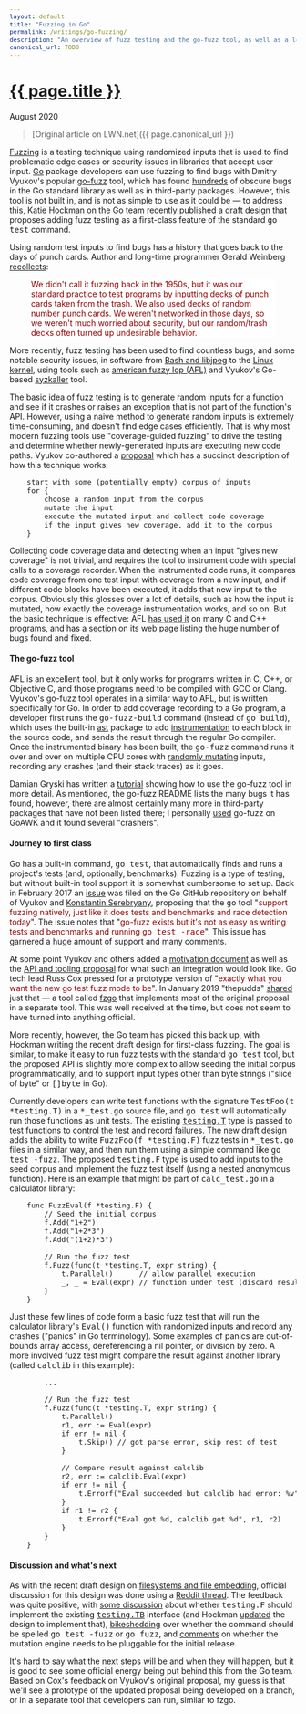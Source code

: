 ```yaml
---
layout: default
title: "Fuzzing in Go"
permalink: /writings/go-fuzzing/
description: "An overview of fuzz testing and the go-fuzz tool, as well as a look at the recent draft design for including fuzz testing in the built-in 'go test' command."
canonical_url: TODO
---
```

<h1><a href="{{ page.permalink }}">{{ page.title }}</a></h1>
<p class="subtitle">August 2020</p>

> [Original article on LWN.net]({{ page.canonical_url }})

<style>
DIV.BigQuote {
    font-style: normal;
    font-weight: normal;
    color: darkred;
    background-color: white;
    margin-left: 1cm;
    margin-right: 1cm;
}
pre {
    font-size: 90%;
    word-spacing: 0;
}
span {
    color: darkred;
}
</style>


<p><a href="https://en.wikipedia.org/wiki/Fuzzing">Fuzzing</a> is a testing technique using randomized inputs that is used to find problematic edge cases or security issues in libraries that accept user input. <a href="https://golang.org/">Go</a> package developers can use fuzzing to find bugs with Dmitry Vyukov's popular <a href="https://github.com/dvyukov/go-fuzz">go-fuzz</a> tool, which has found <a href="https://github.com/dvyukov/go-fuzz#trophies">hundreds</a> of obscure bugs in the Go standard library as well as in third-party packages. However, this tool is not built in, and is not as simple to use as it could be &mdash; to address this, Katie Hockman on the Go team recently published a <a href="https://go.googlesource.com/proposal/+/master/design/draft-fuzzing.md">draft design</a> that proposes adding fuzz testing as a first-class feature of the standard <tt>go test</tt> command.</p>

<p>Using random test inputs to find bugs has a history that goes back to the days of punch cards. Author and long-time programmer Gerald Weinberg <a href="http://secretsofconsulting.blogspot.com/2017/02/fuzz-testing-and-fuzz-history.html">recollects</a>:</p>

<div class="BigQuote">
<p>We didn't call it fuzzing back in the 1950s, but it was our standard practice to test programs by inputting decks of punch cards taken from the trash. We also used decks of random number punch cards. We weren't networked in those days, so we weren't much worried about security, but our random/trash decks often turned up undesirable behavior.</p>
</div>

<p>More recently, fuzz testing has been used to find countless bugs, and some notable security issues, in software from <a href="https://lwn.net/Articles/657959/">Bash and libjpeg</a> to the <a href="https://lwn.net/Articles/677764/">Linux kernel</a>, using tools such as <a href="https://lcamtuf.coredump.cx/afl/">american fuzzy lop (AFL)</a> and Vyukov's Go-based <a href="https://github.com/google/syzkaller">syzkaller</a> tool.</p>

<p>The basic idea of fuzz testing is to generate random inputs for a function and see if it crashes or raises an exception that is not part of the function's API. However, using a naive method to generate random inputs is extremely time-consuming, and doesn't find edge cases efficiently. That is why most modern fuzzing tools use "coverage-guided fuzzing" to drive the testing and determine whether newly-generated inputs are executing new code paths. Vyukov co-authored a <a href="https://docs.google.com/document/u/1/d/1zXR-TFL3BfnceEAWytV8bnzB2Tfp6EPFinWVJ5V4QC8/pub">proposal</a> which has a succinct description of how this technique works:</p>

<pre>
    start with some (potentially empty) corpus of inputs
    for {
        choose a random input from the corpus
        mutate the input
        execute the mutated input and collect code coverage
        if the input gives new coverage, add it to the corpus
    }
</pre>

<p>Collecting code coverage data and detecting when an input "gives new coverage" is not trivial, and requires the tool to instrument code with special calls to a coverage recorder. When the instrumented code runs, it compares code coverage from one test input with coverage from a new input, and if different code blocks have been executed, it adds that new input to the corpus. Obviously this glosses over a lot of details, such as how the input is mutated, how exactly the coverage instrumentation works, and so on. But the basic technique is effective: AFL <a href="https://lcamtuf.coredump.cx/afl/README.txt">has used it</a> on many C and C++ programs, and has a <a href="https://lcamtuf.coredump.cx/afl/#bugs">section</a> on its web page listing the huge number of bugs found and fixed.</p>


<h4>The go-fuzz tool</h4>

<p>AFL is an excellent tool, but it only works for programs written in C, C++, or Objective C, and those programs need to be compiled with GCC or Clang. Vyukov's go-fuzz tool operates in a similar way to AFL, but is written specifically for Go. In order to add coverage recording to a Go program, a developer first runs the <tt>go-fuzz-build</tt> command (instead of <tt>go build</tt>), which uses the built-in <a href="https://golang.org/pkg/go/ast/">ast</a> package to add <a href="https://github.com/dvyukov/go-fuzz/blob/master/go-fuzz-build/cover.go">instrumentation</a> to each block in the source code, and sends the result through the regular Go compiler. Once the instrumented binary has been built, the <tt>go-fuzz</tt> command runs it over and over on multiple CPU cores with <a href="https://github.com/dvyukov/go-fuzz/blob/master/go-fuzz/mutator.go">randomly mutating</a> inputs, recording any crashes (and their stack traces) as it goes.</p>

<p>Damian Gryski has written a <a href="https://medium.com/@dgryski/go-fuzz-github-com-arolek-ase-3c74d5a3150c">tutorial</a> showing how to use the go-fuzz tool in more detail. As mentioned, the go-fuzz README lists the many bugs it has found, however, there are almost certainly many more in third-party packages that have not been listed there; I personally <a href="https://benhoyt.com/writings/goawk/#fuzz-testing">used</a> go-fuzz on GoAWK and it found several "crashers".</p>


<h4>Journey to first class</h4>

<p>Go has a built-in command, <tt>go test</tt>, that automatically finds and runs a project's tests (and, optionally, benchmarks). Fuzzing is a type of testing, but without built-in tool support it is somewhat cumbersome to set up. Back in February 2017 an <a href="https://github.com/golang/go/issues/19109">issue</a> was filed on the Go GitHub repository on behalf of Vyukov and <a href="https://research.google/people/KonstantinSerebryany/">Konstantin Serebryany</a>, proposing that the <tt>go</tt> tool "<span>support fuzzing natively, just like it does tests and benchmarks and race detection today</span>". The issue notes that "<span>go-fuzz exists but it's not as easy as writing tests and benchmarks and running <tt>go test -race</tt></span>". This issue has garnered a huge amount of support and many comments.</p>

<p>At some point Vyukov and others added a <a href="https://docs.google.com/document/d/1N-12_6YBPpF9o4_Zys_E_ZQndmD06wQVAM_0y9nZUIE/edit">motivation document</a> as well as the <a href="https://docs.google.com/document/u/1/d/1zXR-TFL3BfnceEAWytV8bnzB2Tfp6EPFinWVJ5V4QC8/pub">API and tooling proposal</a> for what such an integration would look like. Go tech lead Russ Cox pressed for a prototype version of "<span>exactly what you want the new go test fuzz mode to be</span>". In January 2019 "thepudds" <a href="https://github.com/golang/go/issues/19109#issuecomment-451871672">shared</a> just that &mdash; a tool called <a href="https://github.com/thepudds/fzgo">fzgo</a> that implements most of the original proposal in a separate tool. This was well received at the time, but does not seem to have turned into anything official.</p>

<p>More recently, however, the Go team has picked this back up, with Hockman writing the recent draft design for first-class fuzzing. The goal is similar, to make it easy to run fuzz tests with the standard <tt>go test</tt> tool, but the proposed API is slightly more complex to allow seeding the initial corpus programmatically, and to support input types other than byte strings ("slice of byte" or <tt>[]byte</tt> in Go).</p>

<p>Currently developers can write test functions with the signature <tt>TestFoo(t *testing.T)</tt> in a <tt>*_test.go</tt> source file, and <tt>go test</tt> will automatically run those functions as unit tests. The existing <a href="https://golang.org/pkg/testing/#T"><tt>testing.T</tt></a> type is passed to test functions to control the test and record failures. The new draft design adds the ability to write <tt>FuzzFoo(f *testing.F)</tt> fuzz tests in <tt>*_test.go</tt> files in a similar way, and then run them using a simple command like <tt>go test -fuzz</tt>. The proposed <tt>testing.F</tt> type is used to add inputs to the seed corpus and implement the fuzz test itself (using a nested anonymous function). Here is an example that might be part of <tt>calc_test.go</tt> in a calculator library:</p>

<pre>
    func FuzzEval(f *testing.F) {
        // Seed the initial corpus
        f.Add("1+2")
        f.Add("1+2*3")
        f.Add("(1+2)*3")

        // Run the fuzz test
        f.Fuzz(func(t *testing.T, expr string) {
            t.Parallel()      // allow parallel execution
            _, _ = Eval(expr) // function under test (discard result and error)
        }
    }
</pre>

<p>Just these few lines of code form a basic fuzz test that will run the calculator library's <tt>Eval()</tt> function with randomized inputs and record any crashes ("panics" in Go terminology). Some examples of panics are out-of-bounds array access, dereferencing a nil pointer, or division by zero. A more involved fuzz test might compare the result against another library (called <tt>calclib</tt> in this example):</p>

<pre>
        ...

        // Run the fuzz test
        f.Fuzz(func(t *testing.T, expr string) {
            t.Parallel()
            r1, err := Eval(expr)
            if err != nil {
                t.Skip() // got parse error, skip rest of test
            }

            // Compare result against calclib
            r2, err := calclib.Eval(expr)
            if err != nil {
                t.Errorf("Eval succeeded but calclib had error: %v", err)
            }
            if r1 != r2 {
                t.Errorf("Eval got %d, calclib got %d", r1, r2)
            }
        }
    }
</pre>


<h4>Discussion and what's next</h4>

<p>As with the recent draft design on <a href="https://lwn.net/Articles/827215/">filesystems and file embedding</a>, official discussion for this design was done using a <a href="https://old.reddit.com/r/golang/comments/hvpr96/design_draft_first_class_fuzzing/">Reddit thread</a>. The feedback was quite positive, with <a href="https://old.reddit.com/r/golang/comments/hvpr96/design_draft_first_class_fuzzing/fywx1ag/">some discussion</a> about whether <tt>testing.F</tt> should implement the existing <a href="https://golang.org/pkg/testing/#TB"><tt>testing.TB</tt></a> interface (and Hockman <a href="https://old.reddit.com/r/golang/comments/hvpr96/design_draft_first_class_fuzzing/g0c0mg0/">updated</a> the design to implement that), <a href="https://old.reddit.com/r/golang/comments/hvpr96/design_draft_first_class_fuzzing/fyusyke/">bikeshedding</a> over whether the command should be spelled <tt>go test -fuzz</tt> or <tt>go fuzz</tt>, and <a href="https://old.reddit.com/r/golang/comments/hvpr96/design_draft_first_class_fuzzing/fyvtms0/">comments</a> on whether the mutation engine needs to be pluggable for the initial release.</p>

<p>It's hard to say what the next steps will be and when they will happen, but it is good to see some official energy being put behind this from the Go team. Based on Cox's feedback on Vyukov's original proposal, my guess is that we'll see a prototype of the updated proposal being developed on a branch, or in a separate tool that developers can run, similar to fzgo.</p>
